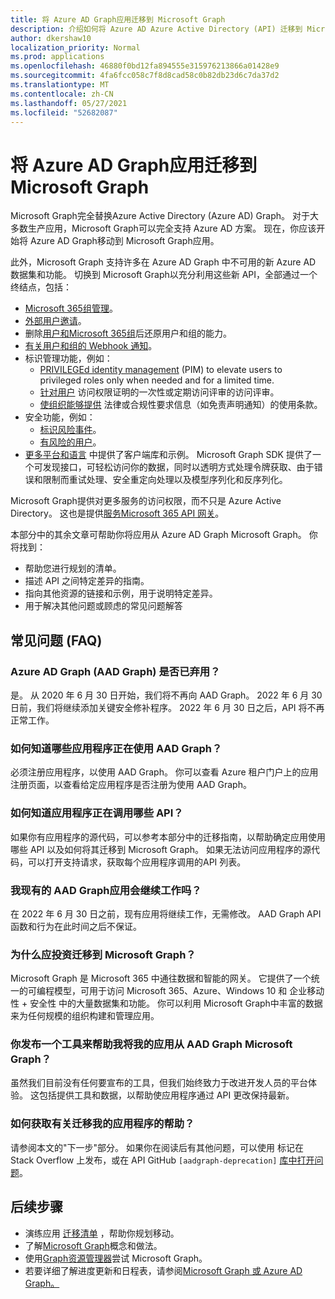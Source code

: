 ```yaml
---
title: 将 Azure AD Graph应用迁移到 Microsoft Graph
description: 介绍如何将 Azure AD Azure Active Directory (API) 迁移到 Microsoft Graph API。
author: dkershaw10
localization_priority: Normal
ms.prod: applications
ms.openlocfilehash: 46880f0bd12fa894555e315976213866a01428e9
ms.sourcegitcommit: 4fa6fcc058c7f8d8cad58c0b82db23d6c7da37d2
ms.translationtype: MT
ms.contentlocale: zh-CN
ms.lasthandoff: 05/27/2021
ms.locfileid: "52682087"
---
```

# <a name="migrate-azure-ad-graph-apps-to-microsoft-graph"></a>将 Azure AD Graph应用迁移到 Microsoft Graph

Microsoft Graph完全替换Azure Active Directory (Azure AD) Graph。 对于大多数生产应用，Microsoft Graph可以完全支持 Azure AD 方案。 现在，你应该开始将 Azure AD Graph移动到 Microsoft Graph应用。

此外，Microsoft Graph 支持许多在 Azure AD Graph 中不可用的新 Azure AD 数据集和功能。 切换到 Microsoft Graph以充分利用这些新 API，全部通过一个终结点，包括：

- [Microsoft 365组管理](/graph/office365-groups-concept-overview)。
- [外部用户邀请](/graph/api/resources/invitation?view=graph-rest-1.0)。
- 删除[用户和Microsoft 365组](/graph/api/resources/directory?view=graph-rest-1.0)后还原用户和组的能力。
- [有关用户和组的 Webhook 通知](/graph/webhooks?toc=./ref/toc.json&view=graph-rest-1.0)。
- 标识管理功能，例如：
  - [PRIVILEGEd identity management](/graph/api/resources/privilegedidentitymanagement-root?view=graph-rest-beta) (PIM) to elevate users to privileged roles only when needed and for a limited time.
  - [针对用户](/graph/api/resources/accessreviews-root?view=graph-rest-beta) 访问权限证明的一次性或定期访问评审的访问评审。
  - [使组织能够提供](/graph/api/resources/accessreviews-root?view=graph-rest-beta) 法律或合规性要求信息（如免责声明通知）的使用条款。
- 安全功能，例如：
  - [标识风险事件](/graph/api/resources/identityriskevent?view=graph-rest-beta)。
  - [有风险的用户](/graph/api/resources/riskyuser?view=graph-rest-beta)。
- [更多平台和语言](/graph/) 中提供了客户端库和示例。 Microsoft Graph SDK 提供了一个可发现接口，可轻松访问你的数据，同时以透明方式处理令牌获取、由于错误和限制而重试处理、安全重定向处理以及模型序列化和反序列化。

Microsoft Graph提供对更多服务的访问权限，而不只是 Azure Active Directory。 这也是提供[服务Microsoft 365 API 网关](/graph/)。

本部分中的其余文章可帮助你将应用从 Azure AD Graph Microsoft Graph。 你将找到：

- 帮助您进行规划的清单。
- 描述 API 之间特定差异的指南。
- 指向其他资源的链接和示例，用于说明特定差异。
- 用于解决其他问题或顾虑的常见问题解答


## <a name="frequently-asked-questions-faq"></a>常见问题 (FAQ)

### <a name="is-azure-ad-graph-aad-graph-deprecated"></a>Azure AD Graph (AAD Graph) 是否已弃用？  
是。 从 2020 年 6 月 30 日开始，我们将不再向 AAD Graph。 2022 年 6 月 30 日前，我们将继续添加关键安全修补程序。 2022 年 6 月 30 日之后，API 将不再正常工作。

### <a name="how-do-i-know-which-of-my-apps-are-using-aad-graph"></a>如何知道哪些应用程序正在使用 AAD Graph？  
必须注册应用程序，以使用 AAD Graph。  你可以查看 Azure 租户门户上的应用注册页面，以查看给定应用程序是否注册为使用 AAD Graph。

### <a name="how-do-i-know-which-apis-my-applications-are-calling"></a>如何知道应用程序正在调用哪些 API？
如果你有应用程序的源代码，可以参考本部分中的迁移指南，以帮助确定应用使用哪些 API 以及如何将其迁移到 Microsoft Graph。 如果无法访问应用程序的源代码，可以打开支持请求，获取每个应用程序调用的[](developer-support-help-options.md#open-a-support-request)API 列表。

### <a name="will-my-existing-aad-graph-apps-continue-to-work"></a>我现有的 AAD Graph应用会继续工作吗？ 
在 2022 年 6 月 30 日之前，现有应用将继续工作，无需修改。 AAD Graph API 函数和行为在此时间之后不保证。

### <a name="why-should-i-invest-in-moving-to-microsoft-graph"></a>为什么应投资迁移到 Microsoft Graph？  
Microsoft Graph 是 Microsoft 365 中通往数据和智能的网关。 它提供了一个统一的可编程模型，可用于访问 Microsoft 365、Azure、Windows 10 和 企业移动性 + 安全性 中的大量数据集和功能。 你可以利用 Microsoft Graph中丰富的数据来为任何规模的组织构建和管理应用。

### <a name="will-you-release-a-tool-that-helps-me-move-my-apps-from-aad-graph-to-microsoft-graph"></a>你发布一个工具来帮助我将我的应用从 AAD Graph Microsoft Graph？  
虽然我们目前没有任何要宣布的工具，但我们始终致力于改进开发人员的平台体验。 这包括提供工具和数据，以帮助使应用程序通过 API 更改保持最新。

### <a name="how-do-i-get-help-migrating-my-application"></a>如何获取有关迁移我的应用程序的帮助？  
请参阅本文的"下一步"部分。 如果你在阅读后有其他问题，可以使用 标记在 Stack Overflow 上发布，或在 API GitHub `[aadgraph-deprecation]` [库中打开问题](https://github.com/microsoftgraph)。


## <a name="next-steps"></a>后续步骤

- 演练应用 [迁移清单](migrate-azure-ad-graph-planning-checklist.md) ，帮助你规划移动。
- 了解[Microsoft Graph](/graph/overview)概念和做法。
- 使用[Graph资源管理器](https://aka.ms/ge)尝试 Microsoft Graph。
- 若要详细了解进度更新和日程表，请参阅[Microsoft Graph 或 Azure AD Graph。](https://developer.microsoft.com/graph/blogs/microsoft-graph-or-azure-ad-graph/)

